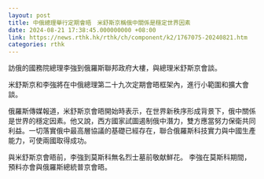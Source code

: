 ```yaml
---
layout: post
title: 中俄總理舉行定期會晤　米舒斯京稱俄中關係是穩定世界因素
date: 2024-08-21 17:38:45.000000000 +08:00
link: https://news.rthk.hk/rthk/ch/component/k2/1767075-20240821.htm
categories: rthk
---
```


訪俄的國務院總理李強到俄羅斯聯邦政府大樓，與總理米舒斯京會談。

米舒斯京和李強將在中俄總理第二十九次定期會晤框架內，進行小範圍和擴大會談。

俄羅斯傳媒報道，米舒斯京會晤開始時表示，在世界新秩序形成背景下，俄中關係是世界的穩定因素。他又說，西方國家試圖遏制俄中潛力，雙方應當努力保衛共同利益。一切落實俄中最高層協議的基礎已經存在，聯合俄羅斯科技實力與中國生產能力，可使兩國取得成功。

與米舒斯京會晤前，李強到莫斯科無名烈士墓前敬献鮮花。 李強在莫斯科期間，預料亦會與俄羅斯總統普京會晤。
